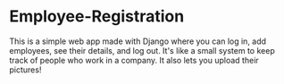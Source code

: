 # Employee-Registration
This is a simple web app made with Django where you can log in, add employees, see their details, and log out. It's like a small system to keep track of people who work in a company. It also lets you upload their pictures!
